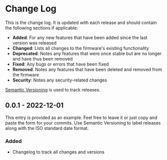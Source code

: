 # Change Log
This is the change log. It is updated with each release and should contain the following sections if applicable:
  - **Added**: For any new features that have been added since the last version was released 
  - **Changed**: Lists all changes to the firmware's existing functionality 
  - **Deprecated**: Notes any features that were once stable but are no longer and have thus been removed 
  - **Fixed**: Any bugs or errors that have been fixed 
  - **Removed**: Notes any features that have been deleted and removed from the firmware
  - **Security**: Notes any security-related changes

[Semantic Versioning](https://semver.org/) is used to track releases. 

## 0.0.1 - 2022-12-01
This entry is provided as an example. Feel free to leave it or just copy and paste the form for your commits. Use Semantic Versioning to label releases along with the ISO standard date format.

### Added
  - Changelog to track all changes and versions

